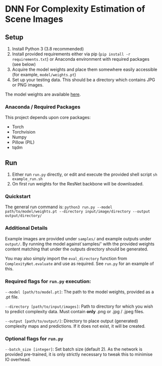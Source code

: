 # DNN For Complexity Estimation of Scene Images

## Setup

1. Install Python 3 (3.8 recommended)
2. Install provided requirements either via pip (`pip install -r requirements.txt`) or Anaconda environment with required packages (see below)
3. Acquire the model weights and place them somewhere easily accessible (for example, `model/weights.pt`)
4. Set up your testing data. This should be a directory which contains JPG or PNG images.

The model weights are available [here](https://github.com/ckyleda/ComplexityNN/releases/download/1.0.0/complexity_net.pt).

### Anaconda / Required Packages

This project depends upon core packages:

- Torch
- Torchvision
- Numpy
- Pillow (PIL)
- tqdm

## Run

1. Either run `run.py` directly, or edit and execute the provided shell script `sh example_run.sh`
2. On first run weights for the ResNet backbone will be downloaded. 

### Quickstart

The general run command is: `python3 run.py --model path/to/model/weights.pt --directory input/image/directory --output output/directory/`

### Additional Details

Example images are provided under `samples/` and example outputs under `output/`. 
By running the model against`samples/' with the provided weights content matching that 
under the outputs directory should be generated.

You may also simply import the `eval_directory` function from `ComplexityNet.evaluate` and use as required.
See `run.py` for an example of this.

### Required flags for `run.py` execution:

`--model [path/to/model.pt]`: The path to the model weights, provided as a .pt file.

`--directory [path/to/input/images]`: Path to directory for which you wish to predict complexity data.
Must contain **only** .png or .jpg / .jpeg files.

`--output [path/to/output/]`: Directory to place output (generated) complexity maps and predictions.
If it does not exist, it will be created.

### Optional flags for `run.py`

`--batch_size [integer]`: Set batch size (default 2). As the network is provided pre-trained,
it is only strictly necessary to tweak this to minimise IO overhead.